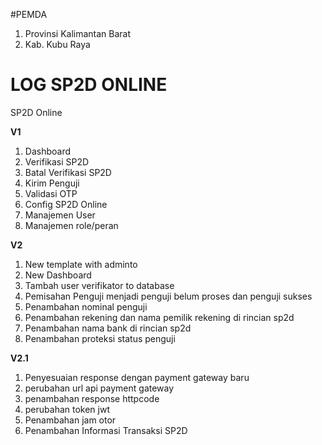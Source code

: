 #PEMDA 
1. Provinsi Kalimantan Barat
2. Kab. Kubu Raya

# LOG SP2D ONLINE
SP2D Online

**V1**
1. Dashboard
2. Verifikasi SP2D
3. Batal Verifikasi SP2D
4. Kirim Penguji
5. Validasi OTP
6. Config SP2D Online
7. Manajemen User
8. Manajemen role/peran

**V2**
1. New template with adminto
2. New Dashboard
3. Tambah user verifikator to database
4. Pemisahan Penguji menjadi penguji belum proses dan penguji sukses
5. Penambahan nominal penguji
6. Penambahan rekening dan nama pemilik rekening di rincian sp2d
7. Penambahan nama bank di rincian sp2d
8. Penambahan proteksi status penguji

**V2.1**
1. Penyesuaian response dengan payment gateway baru
2. perubahan url api payment gateway
3. penambahan response httpcode
4. perubahan token jwt 
5. Penambahan jam otor
5. Penambahan Informasi Transaksi SP2D
